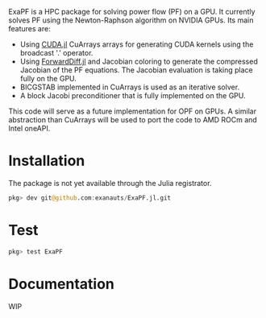 ExaPF is a HPC package for solving power flow (PF) on a GPU. It currently solves PF using the Newton-Raphson algorithm on NVIDIA GPUs.
Its main features are:

* Using [CUDA.jl](https://juliagpu.gitlab.io/CUDA.jl/) CuArrays arrays for generating CUDA kernels using the broadcast '.' operator.
* Using [ForwardDiff.jl](https://github.com/JuliaDiff/ForwardDiff.jl) and Jacobian coloring to generate the compressed Jacobian of the PF equations.
The Jacobian evaluation is taking place fully on the GPU.
* BICGSTAB implemented in CuArrays is used as an iterative solver.
* A block Jacobi preconditioner that is fully implemented on the GPU.

This code will serve as a future implementation for OPF on GPUs. A similar abstraction than CuArrays will be used to port the code to AMD ROCm 
and Intel oneAPI.

# Installation

The package is not yet available through the Julia registrator.

```julia
pkg> dev git@github.com:exanauts/ExaPF.jl.git
```

# Test
```julia
pkg> test ExaPF
```
# Documentation
WIP

